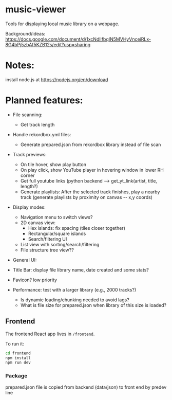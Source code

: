 # music-viewer
Tools for displaying local music library on a webpage.

Background/ideas: https://docs.google.com/document/d/1xcNdlIfbqIN5MVHyVnceiRLx-8G4bPj5zbAf5KZB12s/edit?usp=sharing

# Notes:
install node.js at https://nodejs.org/en/download

# Planned features:
- File scanning:
  - Get track length
 
- Handle rekordbox.yml files:
  - Generate prepared.json from rekordbox library instead of file scan

- Track previews:
  - On tile hover, show play button
  - On play click, show YouTube player in hovering window in lower RH corner
  - Get full youtube links (python backend --> get_yt_link(artist, title, length?)
  - Generate playlists: After the selected track finishes, play a nearby track (generate playlists by proximity on canvas -- x,y coords)

- Display modes:
  - Navigation menu to switch views?
  - 2D canvas view:
    - Hex islands: fix spacing (tiles closer together)
    - Rectangular/square islands
    - Search/filtering UI
  - List view with sorting/search/filtering
  - File structure tree view??
    
- General UI:
-   Title Bar: display file library name, date created and some stats?
-   Favicon? low priority

- Performance: test with a larger library (e.g., 2000 tracks?)
  - Is dynamic loading/chunking needed to avoid lags?
  - What is file size for prepared.json when library of this size is loaded?

## Frontend

The frontend React app lives in `/frontend`.

To run it:

```bash
cd frontend
npm install
npm run dev
```

### Package

prepared.json file is copied from backend (data/json) to front end by predev line

